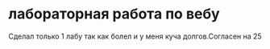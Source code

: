 # лабораторная работа по вебу
Сделал только 1 лабу так как болел и у меня куча долгов.Согласен на 25
